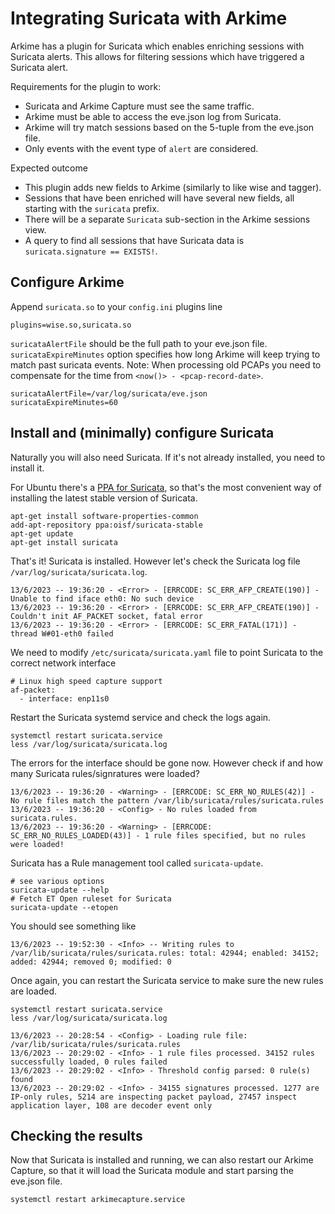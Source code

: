 # Integrating Suricata with Arkime

Arkime has a plugin for Suricata which enables enriching sessions with Suricata alerts. This allows for filtering sessions which have triggered a Suricata alert.

Requirements for the plugin to work:

 * Suricata and Arkime Capture must see the same traffic.
 * Arkime must be able to access the eve.json log from Suricata.
 * Arkime will try match sessions based on the 5-tuple from the eve.json file.
 * Only events with the event type of `alert` are considered. 

Expected outcome

 * This plugin adds new fields to Arkime (similarly to like wise and tagger).
 * Sessions that have been enriched will have several new fields, all starting with the `suricata` prefix. 
 * There will be a separate `Suricata` sub-section in the Arkime sessions view. 
 * A query to find all sessions that have Suricata data is `suricata.signature == EXISTS!`.


## Configure Arkime

Append `suricata.so` to your `config.ini` plugins line

```
plugins=wise.so,suricata.so
```

`suricataAlertFile` should be the full path to your eve.json file. `suricataExpireMinutes` option specifies how long Arkime will keep trying to match past suricata events. Note: When processing old PCAPs you need to compensate for the time from `<now()> - <pcap-record-date>`.

```
suricataAlertFile=/var/log/suricata/eve.json
suricataExpireMinutes=60
```

## Install and (minimally) configure Suricata

Naturally you will also need Suricata. If it's not already installed, you need to install it.

For Ubuntu there's a [PPA for Suricata](https://redmine.openinfosecfoundation.org/projects/suricata/wiki/Ubuntu_Installation_-_Personal_Package_Archives_%28PPA%29), so that's the most convenient way of installing the latest stable version of Suricata.

```
apt-get install software-properties-common
add-apt-repository ppa:oisf/suricata-stable
apt-get update
apt-get install suricata 
```

That's it! Suricata is installed. However let's check the Suricata log file `/var/log/suricata/suricata.log`.

```
13/6/2023 -- 19:36:20 - <Error> - [ERRCODE: SC_ERR_AFP_CREATE(190)] - Unable to find iface eth0: No such device
13/6/2023 -- 19:36:20 - <Error> - [ERRCODE: SC_ERR_AFP_CREATE(190)] - Couldn't init AF_PACKET socket, fatal error
13/6/2023 -- 19:36:20 - <Error> - [ERRCODE: SC_ERR_FATAL(171)] - thread W#01-eth0 failed
```

We need to modify `/etc/suricata/suricata.yaml` file to point Suricata to the correct network interface

```
# Linux high speed capture support
af-packet:
  - interface: enp11s0
```

Restart the Suricata systemd service and check the logs again.

```
systemctl restart suricata.service
less /var/log/suricata/suricata.log 
```

The errors for the interface should be gone now. However check if and how many Suricata rules/signratures were loaded?

```
13/6/2023 -- 19:36:20 - <Warning> - [ERRCODE: SC_ERR_NO_RULES(42)] - No rule files match the pattern /var/lib/suricata/rules/suricata.rules
13/6/2023 -- 19:36:20 - <Config> - No rules loaded from suricata.rules.
13/6/2023 -- 19:36:20 - <Warning> - [ERRCODE: SC_ERR_NO_RULES_LOADED(43)] - 1 rule files specified, but no rules were loaded!
```

Suricata has a Rule management tool called `suricata-update`. 

```
# see various options
suricata-update --help
# Fetch ET Open ruleset for Suricata
suricata-update --etopen
```

You should see something like

```
13/6/2023 -- 19:52:30 - <Info> -- Writing rules to /var/lib/suricata/rules/suricata.rules: total: 42944; enabled: 34152; added: 42944; removed 0; modified: 0
```

Once again, you can restart the Suricata service to make sure the new rules are loaded.

```
systemctl restart suricata.service
less /var/log/suricata/suricata.log 
```

```
13/6/2023 -- 20:28:54 - <Config> - Loading rule file: /var/lib/suricata/rules/suricata.rules
13/6/2023 -- 20:29:02 - <Info> - 1 rule files processed. 34152 rules successfully loaded, 0 rules failed
13/6/2023 -- 20:29:02 - <Info> - Threshold config parsed: 0 rule(s) found
13/6/2023 -- 20:29:02 - <Info> - 34155 signatures processed. 1277 are IP-only rules, 5214 are inspecting packet payload, 27457 inspect application layer, 108 are decoder event only
```

## Checking the results

Now that Suricata is installed and running, we can also restart our Arkime Capture, so that it will load the Suricata module and start parsing the eve.json file.

```
systemctl restart arkimecapture.service
```


